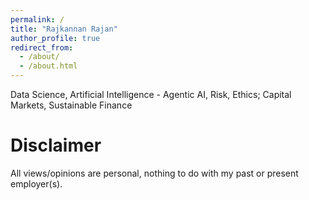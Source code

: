 ```yaml
---
permalink: /
title: "Rajkannan Rajan"
author_profile: true
redirect_from: 
  - /about/
  - /about.html
---
```


Data Science, Artificial Intelligence - Agentic AI, Risk, Ethics; Capital Markets, Sustainable Finance


Disclaimer
======
All views/opinions are personal, nothing to do with my past or present employer(s).
